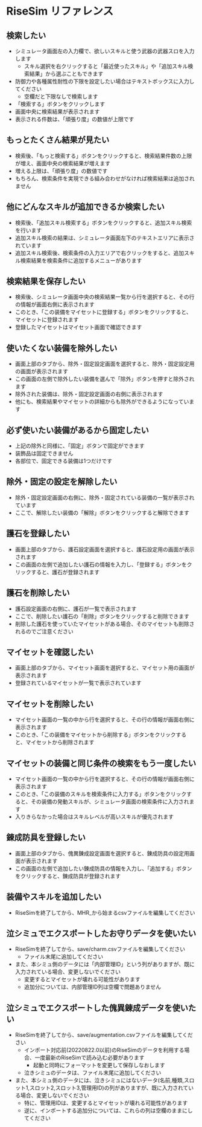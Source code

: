 # RiseSim リファレンス

## 検索したい

- シミュレータ画面左の入力欄で、欲しいスキルと使う武器の武器スロを入力します
  - スキル選択を右クリックすると「最近使ったスキル」や「追加スキル検索結果」から選ぶこともできます
- 防御力や各種属性耐性の下限を設定したい場合はテキストボックスに入力してください
  - 空欄だと下限なしで検索します
- 「検索する」ボタンをクリックします
- 画面中央に検索結果が表示されます
- 表示される件数は、「頑張り度」の数値が上限です

## もっとたくさん結果が見たい

- 検索後、「もっと検索する」ボタンをクリックすると、検索結果件数の上限が増え、画面中央の検索結果が増えます
- 増える上限は、「頑張り度」の数値です
- もちろん、検索条件を実現できる組み合わせがなければ検索結果は追加されません

## 他にどんなスキルが追加できるか検索したい

- 検索後、「追加スキル検索する」ボタンをクリックすると、追加スキル検索を行います
- 追加スキル検索の結果は、シミュレータ画面左下のテキストエリアに表示されています
- 追加スキル検索後、検索条件の入力エリアで右クリックをすると、追加スキル検索結果を検索条件に追加するメニューがあります

## 検索結果を保存したい

- 検索後、シミュレータ画面中央の検索結果一覧から行を選択すると、その行の情報が画面右側に表示されます
- このとき、「この装備をマイセットに登録する」ボタンをクリックすると、マイセットに登録されます
- 登録したマイセットはマイセット画面で確認できます

## 使いたくない装備を除外したい

- 画面上部のタブから、除外・固定設定画面を選択すると、除外・固定設定用の画面が表示されます
- この画面の左側で除外したい装備を選んで「除外」ボタンを押すと除外されます
- 除外された装備は、除外・固定設定画面の右側に表示されます
- 他にも、検索結果やマイセットの詳細からも除外ができるようになっています

## 必ず使いたい装備があるから固定したい

- 上記の除外と同様に、「固定」ボタンで固定ができます
- 装飾品は固定できません
- 各部位で、固定できる装備は1つだけです

## 除外・固定の設定を解除したい

- 除外・固定設定画面の右側に、除外・固定されている装備の一覧が表示されています
- ここで、解除したい装備の「解除」ボタンをクリックすると解除できます

## 護石を登録したい

- 画面上部のタブから、護石設定画面を選択すると、護石設定用の画面が表示されます
- この画面の左側で追加したい護石の情報を入力し、「登録する」ボタンをクリックすると、護石が登録されます

## 護石を削除したい

- 護石設定画面の右側に、護石が一覧で表示されます
- ここで、削除したい護石の「削除」ボタンをクリックすると削除できます
- 削除した護石を使っていたマイセットがある場合、そのマイセットも削除されるのでご注意ください

## マイセットを確認したい

- 画面上部のタブから、マイセット画面を選択すると、マイセット用の画面が表示されます
- 登録されているマイセットが一覧で表示されています

## マイセットを削除したい

- マイセット画面の一覧の中から行を選択すると、その行の情報が画面右側に表示されます
- このとき、「この装備をマイセットから削除する」ボタンをクリックすると、マイセットから削除されます

## マイセットの装備と同じ条件の検索をもう一度したい

- マイセット画面の一覧の中から行を選択すると、その行の情報が画面右側に表示されます
- このとき、「この装備のスキルを検索条件に入力する」ボタンをクリックすると、その装備の発動スキルが、シミュレータ画面の検索条件に入力されます
- 入りきらなかった場合はスキルレベルが高いスキルが優先されます

## 錬成防具を登録したい

- 画面上部のタブから、傀異錬成設定画面を選択すると、錬成防具の設定用画面が表示されます
- この画面の左側で追加したい錬成防具の情報を入力し、「追加する」ボタンをクリックすると、錬成防具が登録されます

## 装備やスキルを追加したい

- RiseSimを終了してから、MHR_から始まるcsvファイルを編集してください

## 泣シミュでエクスポートしたお守りデータを使いたい

- RiseSimを終了してから、save/charm.csvファイルを編集してください
  - ファイル末尾に追加してください
- また、本シミュ側のデータには「内部管理ID」という列がありますが、既に入力されている場合、変更しないでください
  - 変更するとマイセットが壊れる可能性があります
  - 追加分については、内部管理ID列は空欄で問題ありません

## 泣シミュでエクスポートした傀異錬成データを使いたい

- RiseSimを終了してから、save/augmentation.csvファイルを編集してください
  - インポート対応前(20220822.0以前)のRiseSimのデータを利用する場合、一度最新のRiseSimで読み込む必要があります
    - 起動と同時にフォーマットを変更して保存しなおします
  - 泣きシミュのデータは、ファイル末尾に追加してください
- また、本シミュ側のデータには、泣きシミュにはないデータ(名前,種類,スロット1,スロット2,スロット3,管理用ID)の列がありますが、既に入力されている場合、変更しないでください
  - 特に、管理用IDは、変更するとマイセットが壊れる可能性があります
  - 逆に、インポートする追加分については、これらの列は空欄のままにしてください

